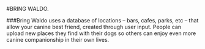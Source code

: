 #BRING WALDO.

###Bring Waldo uses a database of locations – bars, cafes, parks, etc – that allow your canine best friend, created through user input.
People can upload new places they find with their dogs so others can enjoy even more canine companionship in their own lives.

